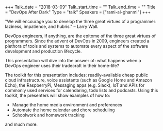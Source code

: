 +++
Talk_date = "2018-03-09"
Talk_start_time = ""
Talk_end_time = ""
Title = "DevOps After Dark"
Type = "talk"
Speakers = ["rami-al-ghanmi"]
+++

"We will encourage you to develop the three great virtues of a programmer: laziness, impatience, and hubris." – Larry Wall.

DevOps engineers, if anything, are the epitome of the three great virtues of programmers. Since the advent of DevOps in 2009, engineers created a plethora of tools and systems to automate every aspect of the software development and production lifecycle.

This presentation will dive into the answer of: what happens when a DevOps engineer uses their tradecraft in their home-life?

The toolkit for this presentation includes: readily-available cheap public cloud infrastructure, voice assistants (such as Google Home and Amazon Echo), the RaspberryPi, Messaging apps (e.g. Slack), IoT and APIs for commonly used services for calendaring, todo lists and podcasts. Using this toolkit, the presenters will show examples of how to:

- Manage the home media environment and preferences
- Automate the home calendar and chore scheduling
- Schoolwork and homework tracking

and much more.
